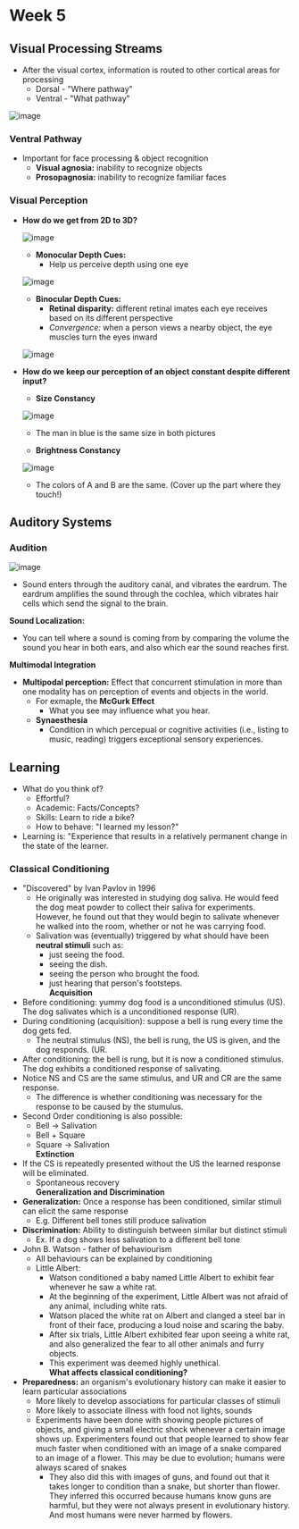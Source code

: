 # Week 5
## Visual Processing Streams
* After the visual cortex, information is routed to other cortical areas for processing
  * Dorsal - "Where pathway"
  * Ventral - "What pathway"

![image](https://user-images.githubusercontent.com/66571533/217116649-15aed843-316f-4da5-b932-d0f510a5d7b5.png)

### Ventral Pathway
* Important for face processing & object recognition
  * <strong>Visual agnosia:</strong> inability to recognize objects
  * <strong>Prosopagnosia:</strong> inability to recognize familiar faces

### Visual Perception
* <strong>How do we get from 2D to 3D?</strong><br>

  ![image](https://user-images.githubusercontent.com/66571533/217117046-42af3319-5a0c-496a-b5b6-cf256c0c4264.png)<br>

  * <strong>Monocular Depth Cues:</strong>
    * Help us perceive depth using one eye<br>

  ![image](https://user-images.githubusercontent.com/66571533/217117115-5e76b17a-ddf5-4b04-a9b8-705066201ce6.png)<br>

  * <strong>Binocular Depth Cues:</strong>
    * <strong>Retinal disparity:</strong> different retinal imates each eye receives based on its different perspective
    * <em>Convergence:</em> when a person views a nearby object, the eye muscles turn the eyes inward<br>

  ![image](https://user-images.githubusercontent.com/66571533/217117683-dc8a0f0c-3853-4b7c-94e7-82993c86349c.png)<br>

* <strong>How do we keep our perception of an object constant despite different input?</strong>
  * <strong>Size Constancy</strong><br>
  
  ![image](https://user-images.githubusercontent.com/66571533/217118018-20a78bcf-4543-4022-b0e9-e563844b862a.png)<br>
    * The man in blue is the same size in both pictures<br>
  
  * <strong>Brightness Constancy</strong><br>
  
  ![image](https://user-images.githubusercontent.com/66571533/217118124-c1917c64-7a6b-46a0-9773-c2e4f7d9ea7a.png)<br>
    * The colors of A and B are the same.  (Cover up the part where they touch!)<br>

## Auditory Systems
### Audition
![image](https://user-images.githubusercontent.com/66571533/217119485-d4585aad-6ff4-4178-8002-5032706423ae.png)<br>
* Sound enters through the auditory canal, and vibrates the eardrum.  The eardrum amplifies the sound through the cochlea, which vibrates hair cells which send the signal to the brain.

<strong>Sound Localization:</strong><br>
* You can tell where a sound is coming from by comparing the volume the sound you hear in both ears, and also which ear the sound reaches first.

<strong>Multimodal Integration</strong><br>
* <strong>Multipodal perception:</strong> Effect that concurrent stimulation in more than one modality has on perception of events and objects in the world.
  * For exmaple, the <strong>McGurk Effect</strong>
    * What you see may influence what you hear.
  * <strong>Synaesthesia</strong>
    * Condition in which percepual or cognitive activities (i.e., listing to music, reading) triggers exceptional sensory experiences.<br>

## Learning
* What do you think of?
  * Effortful?
  * Academic: Facts/Concepts?
  * Skills: Learn to ride a bike?
  * How to behave: "I learned my lesson?"
* Learning is: "Experience that results in a relatively permanent change in the state of the learner.

### Classical Conditioning
* "Discovered" by Ivan Pavlov in 1996
  * He originally was interested in studying dog saliva.  He would feed the dog meat powder to collect their saliva for experiments.  However, he found out that they would begin to salivate whenever he walked into the room, whether or not he was carrying food.
  * Salivation was (eventually) triggered by what should have been <strong>neutral stimuli</strong> such as:
    * just seeing the food.
    * seeing the dish.
    * seeing the person who brought the food.
    * just hearing that person's footsteps.<br>
<strong>Acquisition</strong><br>
* Before conditioning: yummy dog food is a unconditioned stimulus (US).  The dog salivates which is a unconditioned response (UR).
* During conditioning (acquisition): suppose a bell is rung every time the dog gets fed.
  * The neutral stimulus (NS), the bell is rung, the US is given, and the dog responds. (UR.
* After conditioning: the bell is rung, but it is now a conditioned stimulus.  The dog exhibits a conditioned response of salivating.
* Notice NS and CS are the same stimulus, and UR and CR are the same response.
  * The difference is whether conditioning was necessary for the response to be caused by the stumulus.
* Second Order conditioning is also possible:
  * Bell -> Salivation
  * Bell + Square
  * Square -> Salivation<br>
<strong>Extinction</strong><br>
* If the CS is repeatedly presented without the US the learned response will be eliminated.
  * Spontaneous recovery<br>
<strong>Generalization and Discrimination</strong><br>
* <strong>Generalization:</strong> Once a response has been conditioned, similar stimuli can elicit the same response
  * E.g. Different bell tones still produce salivation
* <strong>Discrimination:</strong> Ability to distinguish between similar but distinct stimuli
  * Ex. If a dog shows less salivation to a different bell tone
* John B. Watson - father of behaviourism
  * All behaviours can be explained by conditioning
  * Little Albert:
    * Watson conditioned a baby named Little Albert to exhibit fear whenever he saw a white rat. 
    * At the beginning of the experiment, Little Albert was not afraid of any animal, including white rats.
    * Watson placed the white rat on Albert and clanged a steel bar in front of their face, producing a loud noise and scaring the baby.
    * After six trials, Little Albert exhibited fear upon seeing a white rat, and also generalized the fear to all other animals and furry objects.
    * This experiment was deemed highly unethical.<br>
<strong>What affects classical conditioning?</strong><br>
* <strong>Preparedness:</strong> an organism's evolutionary history can make it easier to learn particular associations
  * More likely to develop associations for particular classes of stimuli
  * More likely to associate illness with food not lights, sounds
  * Experiments have been done with showing people pictures of objects, and giving a small electric shock whenever a certain image shows up.  Experimenters found out that people learned to show fear much faster when conditioned with an image of a snake compared to an image of a flower.  This may be due to evolution; humans were always scared of snakes
    * They also did this with images of guns, and found out that it takes longer to condition than a snake, but shorter than flower.  They inferred this occurred because humans know guns are harmful, but they were not always present in evolutionary history.  And most humans were never harmed by flowers.
    
